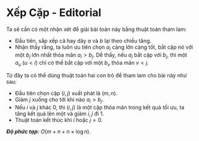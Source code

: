 # Xếp Cặp - Editorial

Ta sẽ cần có một nhận xét để giải bài toán này bằng thuật toán tham lam:
- Đầu tiên, sắp xếp cả hay dãy $a$ và $b$ lại theo chiều tăng.
- Nhận thấy rằng, ta luôn ưu tiên chọn $a_i$ càng lớn càng tốt, bắt cặp nó với một $b_j$ lớn nhất thỏa mãn $a_i > b_j$. Dễ thấy, nếu $a_i$ bắt cặp với $b_j,$ thì một $a_u \ (u < i)$ chỉ có thể bắt cặp với một $b_v$ thỏa mãn $v < j$.

Từ đây ta có thể dùng thuật toán hai con trỏ để tham lam cho bài này như sau:
- Đầu tiên chọn cặp $(i,j)$ xuất phát là $(m,n)$.
- Giảm $j$ xuống cho tới khi nào $a_i > b_j$.
- Nếu $i$ và $j$ khác $0$, thì $(i,j)$ là một cặp thỏa mãn trong kết quả tối ưu, ta tăng kết quả lên một và giảm $i,j$ đi $1$.
- Thuật toán kết thúc khi $i$ hoặc $j = 0$.

***Độ phức tạp:*** $O(m + n + n \times \log n)$.